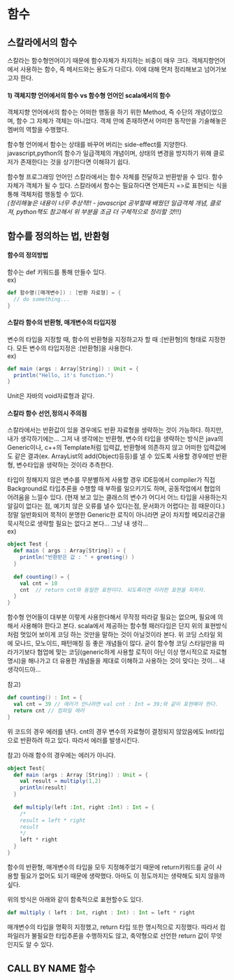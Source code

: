 # 함수
## 스칼라에서의 함수  
스칼라는 함수형언어이기 때문에 함수자체가 차지하는 비중이 매우 크다. 객체지향언어에서 사용하는 함수, 즉 메서드와는 용도가 다르다. 이에 대해 먼저 정리해보고 넘어가보고자 한다.  
#### 1) 객체지향 언어에서의 함수 vs 함수형 언어인 scala에서의 함수
객체지향 언어에서의 함수는 어떠한 행동을 하기 위한 Method, 즉 수단의 개념이었으며, 함수 그 자체가 객체는 아니었다. 객체 안에 존재하면서 어떠한 동작만을 기술해놓은 멤버의 역할을 수행했다.  
  
함수형 언어에서 함수는 상태를 바꾸어 버리는 side-effect를 지양한다. javascript,python의 함수가 일급객체의 개념이며, 상태의 변경을 방지하기 위해 클로저가 존재한다는 것을 상기한다면 이해햐기 쉽다.  
  
함수형 프로그래밍 언어인 스칼라에서는 함수 자체를 전달하고 반환받을 수 있다. 함수 자체가 객체가 될 수 있다. 스칼라에서 함수는 필요하다면 언제든지 =>로 표현되는 식을 통해 객체처럼 행동할 수 있다.  
*(정리해놓은 내용이 너무 추상적!! - javascript 공부할때 배웠던 일급객체 개념, 클로져, python책도 참고해서 위 부분을 조금 더 구체적으로 정리할 것!!!)*  

## 함수를 정의하는 법, 반환형
#### 함수의 정의방법
함수는 def 키워드를 통해 만들수 있다.  
ex)
```scala
def 함수명([매개변수]) : [반환 자료형] = {
  // do something...
}
```

#### 스칼라 함수의 반환형, 매개변수의 타입지정  
변수의 타입을 지정할 때, 함수의 반환형을 지정하고자 할 때 :[반환형]의 형태로 지정한다. 모든 변수의 타입지정은 :[반환형]을 사용한다.  
ex)
```scala
def main (args : Array[String]) : Unit = {
  println("Hello, it's function.")
}
```
Unit은 자바의 void자료형과 같다.  
  
#### 스칼라 함수 선언,정의시 주의점
스칼라에서는 반환값이 있을 경우에도 반환 자료형을 생략하는 것이 가능하다. 하지만, 내가 생각하기에는... 그저 내 생각에는 반환형, 변수의 타입을 생략하는 방식은 java의 Generic이나, c++의 Template처럼 입력값, 반환형에 의존하지 않고 어떠한 입력값에도 같은 결과(ex. ArrayList<E>의 add(Object)등등)를 낼 수 있도록 사용할 경우에만 반환형, 변수타입을 생략하는 것이라 추측한다.  
  
타입이 정해지지 않은 변수를 무분별하게 사용할 경우 IDE등에서 compiler가 직접 Background로 타입추론을 수행할 때 부하를 일으키기도 하며, 공동작업에서 협업의 어려움을 느낄수 있다. (현재 보고 있는 클래스의 변수가 어디서 어느 타입을 사용하는지 알길이 없다는 점, 예기치 않은 오류를 낼수 있다는점, 문서화가 어렵다는 점 때문이다.) 정말 일반화되어 목적이 분명한 Generic한 로직이 아니라면 굳이 차지할 메모리공간을 묵시적으로 생략할 필요는 없다고 본다... 그냥 내 생각...  
ex)
```scala
object Test {
  def main ( args : Array[String]) = {
    println("반환받은 값 : " + greeting() )
  }
  
  def counting() = {
    val cnt = 10
    cnt  // return cnt와 동일한 표현이다. 되도록이면 이러한 표현을 피하자.
  }
}
```
함수형 언어들이 대부분 이렇게 사용한다해서 무작정 따라갈 필요는 없으며, 필요에 의해서 사용해야 한다고 본다. scala에서 제공하는 함수형 패러다임은 단지 위의 표현방식처럼 멋있어 보이게 코딩 하는 것만을 말하는 것이 아닐것이라 본다. 위 코딩 스타일 외에 모나드, 모노이드, 패턴매칭 등 좋은 개념들이 많다. 굳이 함수형 코딩 스타일만을 따라가기보다 협업에 맞는 코딩(generic하게 사용할 로직이 아닌 이상 명시적으로 자료형 명시)을 해나가고 더 유용한 개념들을 제대로 이해하고 사용하는 것이 맞다는 것이... 내 생각이드아...  

참고)
```scala
def counting() : Int = {
  val cnt = 39 // 에러가 안나려면 val cnt : Int = 39;와 같이 표현해야 한다.
  return cnt // 컴파일 에러
}
```
위 코드의 경우 에러를 낸다. cnt의 경우 변수의 자료형이 결정되지 않았음에도 Int타입으로 반환하려 하고 있다. 따라서 에러를 발생시킨다.  

참고)
아래 함수의 경우에는 에러가 아니다.
```scala
object Test{
  def main (args : Array [String]) : Unit = {
    val result = multiply(1,2)
    println(result)
  }
  
  def multiply(left :Int, right :Int) : Int = {
    /*
    result = left * right
    result
    */
    left * right
  }
}
```
함수의 반환형, 매개변수의 타입을 모두 지정해주었기 때문에 return키워드를 굳이 사용할 필요가 없어도 되기 때문에 생략했다. 아마도 이 정도까지는 생략해도 되지 않을까 싶다.  

위의 방식은 아래와 같이 함축적으로 표현할수도 있다.  
```scala
def multiply ( left : Int, right : Int) : Int = left * right
```
매개변수의 타입을 명확히 지정했고, return 타입 또한 명시적으로 지정했다. 따라서 컴파일러가 불필요한 타입추론을 수행하지도 않고, 축약형으로 선언한 return 값이 무엇인지도 알 수 있다.  
  
## CALL BY NAME 함수 










